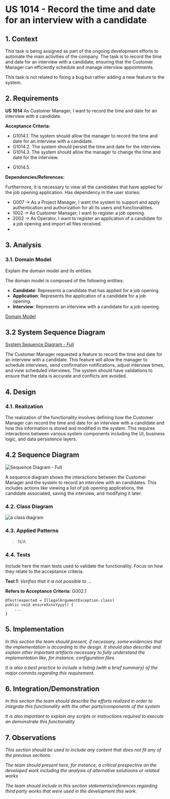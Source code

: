 # US 1014 - Record the time and date for an interview with a candidate

## 1. Context

This task is being assigned as part of the ongoing development efforts to automate the main activities of the company.
The task is to record the time and date for an interview with a candidate, ensuring that the Customer Manager can efficiently schedule and manage interview appointments.

This task is not related to fixing a bug but rather adding a new feature to the system.

## 2. Requirements

**US 1014** As Customer Manager, I want to record the time and date for an interview with a candidate.

**Acceptance Criteria:**

- G1014.1. The system should allow the manager to record the time and date for an interview with a candidate.
- G1014.2. The system should persist the time and date for the interview.
- G1014.3. The system should allow the manager to change the time and date for the interview.

[//]: # (- G1014.4. The application should be in the phase Interview. )
- G1014.5.

**Dependencies/References:**

Furthermore, it is necessary to view all the candidates that have applied for the job opening application.
Has dependency in the user stories:
- G007 -> As a Project Manager, I want the system to support and apply authentication and
  authorization for all its users and functionalities.
- 1002 -> As Customer Manager, I want to register a job opening.
- 2002 -> As Operator, I want to register an application of a candidate for a job opening and
  import all files received.
- 

## 3. Analysis

### 3.1. Domain Model
Explain the domain model and its entities.

The domain model is composed of the following entities:

- **Candidate**: Represents a candidate that has applied for a job opening.
- **Application**: Represents the application of a candidate for a job opening.
- **Interview**: Represents an interview with a candidate for a job opening.

[Domain Model](C:\Users\Utilizador\Desktop\sem4pi-23-24-2dh3\final\docs\sprintC\1014\svg\1014-domain-model.svg)

## 3.2 System Sequence Diagram

[System Sequence Diagram - Full](C:\Users\Utilizador\Desktop\sem4pi-23-24-2dh3\final\docs\sprintC\1014\svg\1014-system-sequence-diagram-System_Sequence_Diagram__SSD.svg)


The Customer Manager requested a feature to record the time and date for an interview with a candidate.
This feature will allow the manager to schedule interviews, send confirmation notifications, adjust interview times, and view scheduled interviews.
The system should have validations to ensure that the data is accurate and conflicts are avoided.

## 4. Design

### 4.1. Realization

The realization of the functionality involves defining how the Customer Manager can record the time and date for an interview with
a candidate and how this information is stored and modified in the system. This requires interactions between various system components 
including the UI, business logic, and data persistence layers.
## 4.2 Sequence Diagram

![Sequence Diagram - Full](C:\Users\Utilizador\Desktop\sem4pi-23-24-2dh3\final\docs\sprintC\1014\svg\1014-sequence-diagram.svg)

A sequence diagram shows the interactions between the Customer Manager and the system to record an interview with an candidates.
This includes actions like viewing a list of job opening applications, the candidate associated, saving the interview, and modifying it later.

### 4.2. Class Diagram

![a class diagram](C:\Users\Utilizador\Desktop\sem4pi-23-24-2dh3\final\docs\sprintC\1014\svg\1014-class-diagram.svg)

### 4.3. Applied Patterns

> N/A

### 4.4. Tests

[//]: # (TODO Make this)

Include here the main tests used to validate the functionality. Focus on how they relate to the acceptance criteria.

**Test 1:** *Verifies that it is not possible to ...*

**Refers to Acceptance Criteria:** G002.1


```
@Test(expected = IllegalArgumentException.class)
public void ensureXxxxYyyy() {
	...
}
````

## 5. Implementation

*In this section the team should present, if necessary, some evidencies that the implementation is according to the design. It should also describe and explain other important artifacts necessary to fully understand the implementation like, for instance, configuration files.*

*It is also a best practice to include a listing (with a brief summary) of the major commits regarding this requirement.*

## 6. Integration/Demonstration

*In this section the team should describe the efforts realized in order to integrate this functionality with the other parts/components of the system*

*It is also important to explain any scripts or instructions required to execute an demonstrate this functionality*

## 7. Observations

*This section should be used to include any content that does not fit any of the previous sections.*

*The team should present here, for instance, a critical prespective on the developed work including the analysis of alternative solutioons or related works*

*The team should include in this section statements/references regarding third party works that were used in the development this work.*